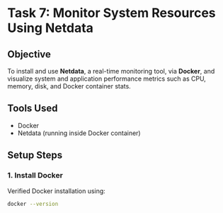 # Task 7: Monitor System Resources Using Netdata

## Objective
To install and use **Netdata**, a real-time monitoring tool, via **Docker**, and visualize system and application performance metrics such as CPU, memory, disk, and Docker container stats.


## Tools Used
- Docker
- Netdata (running inside Docker container)

##  Setup Steps

### 1. Install Docker
Verified Docker installation using:
```bash
docker --version
